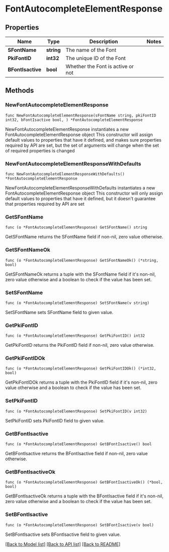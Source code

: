 # FontAutocompleteElementResponse

## Properties

Name | Type | Description | Notes
------------ | ------------- | ------------- | -------------
**SFontName** | **string** | The name of the Font | 
**PkiFontID** | **int32** | The unique ID of the Font | 
**BFontIsactive** | **bool** | Whether the Font is active or not | 

## Methods

### NewFontAutocompleteElementResponse

`func NewFontAutocompleteElementResponse(sFontName string, pkiFontID int32, bFontIsactive bool, ) *FontAutocompleteElementResponse`

NewFontAutocompleteElementResponse instantiates a new FontAutocompleteElementResponse object
This constructor will assign default values to properties that have it defined,
and makes sure properties required by API are set, but the set of arguments
will change when the set of required properties is changed

### NewFontAutocompleteElementResponseWithDefaults

`func NewFontAutocompleteElementResponseWithDefaults() *FontAutocompleteElementResponse`

NewFontAutocompleteElementResponseWithDefaults instantiates a new FontAutocompleteElementResponse object
This constructor will only assign default values to properties that have it defined,
but it doesn't guarantee that properties required by API are set

### GetSFontName

`func (o *FontAutocompleteElementResponse) GetSFontName() string`

GetSFontName returns the SFontName field if non-nil, zero value otherwise.

### GetSFontNameOk

`func (o *FontAutocompleteElementResponse) GetSFontNameOk() (*string, bool)`

GetSFontNameOk returns a tuple with the SFontName field if it's non-nil, zero value otherwise
and a boolean to check if the value has been set.

### SetSFontName

`func (o *FontAutocompleteElementResponse) SetSFontName(v string)`

SetSFontName sets SFontName field to given value.


### GetPkiFontID

`func (o *FontAutocompleteElementResponse) GetPkiFontID() int32`

GetPkiFontID returns the PkiFontID field if non-nil, zero value otherwise.

### GetPkiFontIDOk

`func (o *FontAutocompleteElementResponse) GetPkiFontIDOk() (*int32, bool)`

GetPkiFontIDOk returns a tuple with the PkiFontID field if it's non-nil, zero value otherwise
and a boolean to check if the value has been set.

### SetPkiFontID

`func (o *FontAutocompleteElementResponse) SetPkiFontID(v int32)`

SetPkiFontID sets PkiFontID field to given value.


### GetBFontIsactive

`func (o *FontAutocompleteElementResponse) GetBFontIsactive() bool`

GetBFontIsactive returns the BFontIsactive field if non-nil, zero value otherwise.

### GetBFontIsactiveOk

`func (o *FontAutocompleteElementResponse) GetBFontIsactiveOk() (*bool, bool)`

GetBFontIsactiveOk returns a tuple with the BFontIsactive field if it's non-nil, zero value otherwise
and a boolean to check if the value has been set.

### SetBFontIsactive

`func (o *FontAutocompleteElementResponse) SetBFontIsactive(v bool)`

SetBFontIsactive sets BFontIsactive field to given value.



[[Back to Model list]](../README.md#documentation-for-models) [[Back to API list]](../README.md#documentation-for-api-endpoints) [[Back to README]](../README.md)


